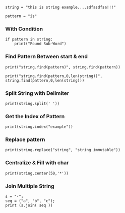 ```
string = "this is string example....sdfasdfsa!!!"

pattern = "is"
```
### With Condition
```
if pattern in string:
	print("Found Sub-Word")
```

### Find Pattern Between start & end 
```
print("string.find(pattern)", string.find(pattern))

print("string.find(pattern,0,len(string))", string.find(pattern,0,len(string)))
```

### Split String with Delimiter
```
print(string.split(' '))
```

### Get the Index of Pattern
```
print(string.index("example"))
```

### Replace pattern
```
print(string.replace("string", "string immutable"))
```

### Centralize & Fill with char
```
print(string.center(50,'*'))
```

### Join Multiple String
```
s = "-";
seq = ("a", "b", "c"); 
print (s.join( seq ))
```
